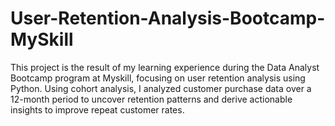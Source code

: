 # User-Retention-Analysis-Bootcamp-MySkill
This project is the result of my learning experience during the Data Analyst Bootcamp program at Myskill, focusing on user retention analysis using Python. Using cohort analysis, I analyzed customer purchase data over a 12-month period to uncover retention patterns and derive actionable insights to improve repeat customer rates.
